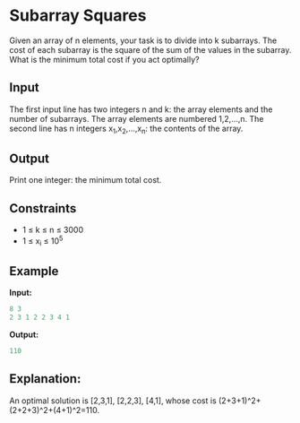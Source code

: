 # Subarray Squares

Given an array of n elements, your task is to divide into k subarrays. The cost of each subarray is the square of the sum of the values in the subarray. What is the minimum total cost if you act optimally?

## Input

The first input line has two integers n and k: the array elements and the number of subarrays. The array elements are numbered 1,2,&hellip;,n.
The second line has n integers x<sub>1</sub>,x<sub>2</sub>,&hellip;,x<sub>n</sub>: the contents of the array.

## Output

Print one integer: the minimum total cost.

## Constraints

* 1 &le; k &le; n  &le; 3000
* 1 &le; x<sub>i</sub>  &le; 10<sup>5</sup>


## Example

**Input:**
```c++
8 3
2 3 1 2 2 3 4 1
```

**Output:**
```c++
110
```  

## Explanation: 

An optimal solution is [2,3,1], [2,2,3], [4,1], whose cost is (2+3+1)^2+(2+2+3)^2+(4+1)^2=110.